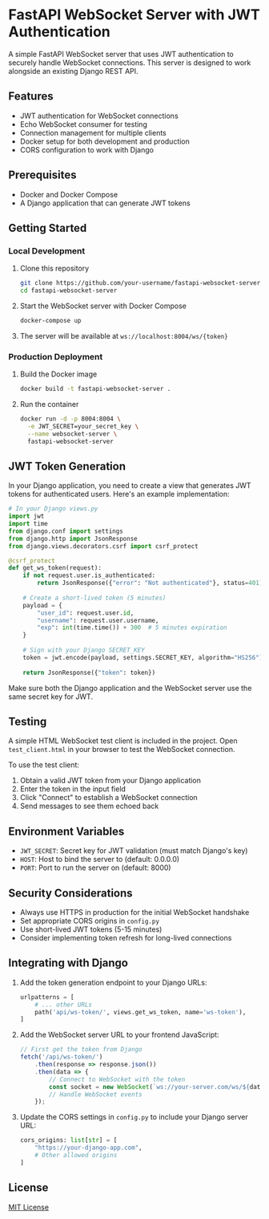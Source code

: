 # FastAPI WebSocket Server with JWT Authentication

A simple FastAPI WebSocket server that uses JWT authentication to securely handle WebSocket connections. This server is designed to work alongside an existing Django REST API.

## Features

- JWT authentication for WebSocket connections
- Echo WebSocket consumer for testing
- Connection management for multiple clients
- Docker setup for both development and production
- CORS configuration to work with Django

## Prerequisites

- Docker and Docker Compose
- A Django application that can generate JWT tokens

## Getting Started

### Local Development

1. Clone this repository
   ```bash
   git clone https://github.com/your-username/fastapi-websocket-server.git
   cd fastapi-websocket-server
   ```

2. Start the WebSocket server with Docker Compose
   ```bash
   docker-compose up
   ```

3. The server will be available at `ws://localhost:8004/ws/{token}`

### Production Deployment

1. Build the Docker image
   ```bash
   docker build -t fastapi-websocket-server .
   ```

2. Run the container
   ```bash
   docker run -d -p 8004:8004 \
     -e JWT_SECRET=your_secret_key \
     --name websocket-server \
     fastapi-websocket-server
   ```

## JWT Token Generation

In your Django application, you need to create a view that generates JWT tokens for authenticated users. Here's an example implementation:

```python
# In your Django views.py
import jwt
import time
from django.conf import settings
from django.http import JsonResponse
from django.views.decorators.csrf import csrf_protect

@csrf_protect
def get_ws_token(request):
    if not request.user.is_authenticated:
        return JsonResponse({"error": "Not authenticated"}, status=401)
    
    # Create a short-lived token (5 minutes)
    payload = {
        "user_id": request.user.id,
        "username": request.user.username,
        "exp": int(time.time()) + 300  # 5 minutes expiration
    }
    
    # Sign with your Django SECRET_KEY
    token = jwt.encode(payload, settings.SECRET_KEY, algorithm="HS256")
    
    return JsonResponse({"token": token})
```

Make sure both the Django application and the WebSocket server use the same secret key for JWT.

## Testing

A simple HTML WebSocket test client is included in the project. Open `test_client.html` in your browser to test the WebSocket connection.

To use the test client:

1. Obtain a valid JWT token from your Django application
2. Enter the token in the input field
3. Click "Connect" to establish a WebSocket connection
4. Send messages to see them echoed back

## Environment Variables

- `JWT_SECRET`: Secret key for JWT validation (must match Django's key)
- `HOST`: Host to bind the server to (default: 0.0.0.0)
- `PORT`: Port to run the server on (default: 8000)

## Security Considerations

- Always use HTTPS in production for the initial WebSocket handshake
- Set appropriate CORS origins in `config.py`
- Use short-lived JWT tokens (5-15 minutes)
- Consider implementing token refresh for long-lived connections

## Integrating with Django

1. Add the token generation endpoint to your Django URLs:
   ```python
   urlpatterns = [
       # ... other URLs
       path('api/ws-token/', views.get_ws_token, name='ws-token'),
   ]
   ```

2. Add the WebSocket server URL to your frontend JavaScript:
   ```javascript
   // First get the token from Django
   fetch('/api/ws-token/')
       .then(response => response.json())
       .then(data => {
           // Connect to WebSocket with the token
           const socket = new WebSocket(`ws://your-server.com/ws/${data.token}`);
           // Handle WebSocket events
       });
   ```

3. Update the CORS settings in `config.py` to include your Django server URL:
   ```python
   cors_origins: list[str] = [
       "https://your-django-app.com",
       # Other allowed origins
   ]
   ```

## License

[MIT License](LICENSE)